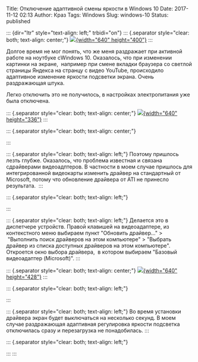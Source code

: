 Title: Отключение адаптивной смены яркости в Windows 10
Date: 2017-11-12 02:13
Author: Краз
Tags: Windows
Slug: windows-10
Status: published

::: {dir="ltr" style="text-align: left;" trbidi="on"}
::: {.separator style="clear: both; text-align: center;"}
[![](https://2.bp.blogspot.com/-hTE6rgZGmts/WggYmUO7eBI/AAAAAAAAONs/bVbFEUZS68o0vjHKDljii0uEZhOcTFvGQCLcBGAs/s640/4k-Windows-10-Wallpaper-5.png){width="640" height="400"}](https://2.bp.blogspot.com/-hTE6rgZGmts/WggYmUO7eBI/AAAAAAAAONs/bVbFEUZS68o0vjHKDljii0uEZhOcTFvGQCLcBGAs/s1600/4k-Windows-10-Wallpaper-5.png)
:::

Долгое время не мог понять, что же меня раздражает при активной работе на ноутбуке сWindows 10. Оказалось, что при изменении картинки на экране,  например при смене вкладки браузера со светлой страницы Яндекса на странцу с видео YouTube, происходило адаптивное изменение яркости подсветки экрана. Очень раздражающая штука.  
  
Легко отключить это не получилось, в настройках электропитания уже была отключена.  

::: {.separator style="clear: both; text-align: center;"}
[![](https://1.bp.blogspot.com/-5Se35YR0O1c/Wgga2FULt6I/AAAAAAAAOOI/OMavmKQiErITLSX4MEmjMK7QP4_iLZPkgCLcBGAs/s640/2017-11-12_12-52-59.png){width="640" height="336"}](https://1.bp.blogspot.com/-5Se35YR0O1c/Wgga2FULt6I/AAAAAAAAOOI/OMavmKQiErITLSX4MEmjMK7QP4_iLZPkgCLcBGAs/s1600/2017-11-12_12-52-59.png)
:::

::: {.separator style="clear: both; text-align: center;"}
  
:::

::: {.separator style="clear: both; text-align: left;"}
Поэтому пришлось лезть глубже. Оказалось, что проблема известная и связана сдрайверами видеоадптеров. В частности в моем случае пришлось для интегрированной видеокарты изменить драйвер на стандартный от Microsoft, потому что обновление драйвера от ATI не принесло результата. 
:::

::: {.separator style="clear: both; text-align: left;"}
  
:::

::: {.separator style="clear: both; text-align: left;"}
Делается это в диспетчере устройств. Правой клавишей на видеоадаптере, из контекстного меню выбираем пункт "Обновить драйвер..." \>  "Выполнить поиск драйверов на этом компьютере" \> "Выбрать драйвер из списка доступных драйверов на этом компьютере". Откроется окно выбора драйвера,  в котором выбираем "Базовый видеоадаптер (Microsoft)".
:::

::: {.separator style="clear: both; text-align: center;"}
[![](https://3.bp.blogspot.com/-bzyVUB2hjt0/Wgged3g0FBI/AAAAAAAAOOU/bxCHsMSLF7o_W9nJSwdKmvIwiAD_37nQwCLcBGAs/s640/2017-11-12_13-09-26.png){width="640" height="428"}](https://3.bp.blogspot.com/-bzyVUB2hjt0/Wgged3g0FBI/AAAAAAAAOOU/bxCHsMSLF7o_W9nJSwdKmvIwiAD_37nQwCLcBGAs/s1600/2017-11-12_13-09-26.png)
:::

::: {.separator style="clear: both; text-align: left;"}
  
:::

::: {.separator style="clear: both; text-align: left;"}
Во время установки драйвера экран будет выключаться на несколько секунд. В моем случае раздражающая адаптивная регулировка яркости подсветка отключилась сразу и перезагрузка не понадобилась.
:::

::: {.separator style="clear: both; text-align: left;"}
  
:::
:::
